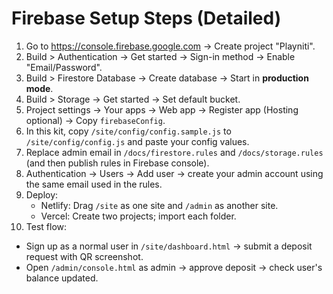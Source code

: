 # Firebase Setup Steps (Detailed)

1. Go to https://console.firebase.google.com → Create project "Playniti".
2. Build > Authentication → Get started → Sign-in method → Enable "Email/Password".
3. Build > Firestore Database → Create database → Start in **production mode**.
4. Build > Storage → Get started → Set default bucket.
5. Project settings → Your apps → Web app → Register app (Hosting optional) → Copy `firebaseConfig`.
6. In this kit, copy `/site/config/config.sample.js` to `/site/config/config.js` and paste your config values.
7. Replace admin email in `/docs/firestore.rules` and `/docs/storage.rules` (and then publish rules in Firebase console).
8. Authentication → Users → Add user → create your admin account using the same email used in the rules.
9. Deploy:
   - Netlify: Drag `/site` as one site and `/admin` as another site.
   - Vercel: Create two projects; import each folder.
10. Test flow:
   - Sign up as a normal user in `/site/dashboard.html` → submit a deposit request with QR screenshot.
   - Open `/admin/console.html` as admin → approve deposit → check user's balance updated.

